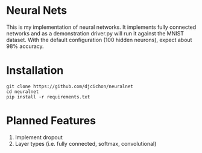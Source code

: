 # Neural Nets

This is my implementation of neural networks.  It implements fully connected networks and as a demonstration driver.py
will run it against the MNIST dataset.  With the default configuration (100 hidden neurons), expect about 98% accuracy.

# Installation

```
git clone https://github.com/djcichon/neuralnet
cd neuralnet
pip install -r requirements.txt
```

# Planned Features

1. Implement dropout
2. Layer types (i.e. fully connected, softmax, convolutional)
